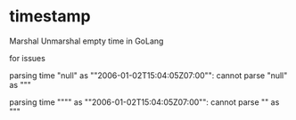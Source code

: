 # timestamp
Marshal Unmarshal empty time  in GoLang

for issues

parsing time "null" as ""2006-01-02T15:04:05Z07:00"": cannot parse "null" as """



parsing time """" as ""2006-01-02T15:04:05Z07:00"": cannot parse "" as """
